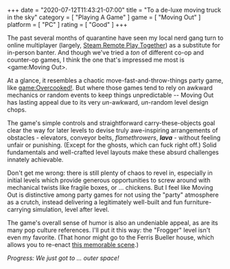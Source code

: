 +++
date = "2020-07-12T11:43:21-07:00"
title = "To a de-luxe moving truck in the sky"
category = [ "Playing A Game" ]
game = [ "Moving Out" ]
platform = [ "PC" ]
rating = [ "Good" ]
+++

The past several months of quarantine have seen my local nerd gang turn to online multiplayer (largely, <a href="https://store.steampowered.com/remoteplay">Steam Remote Play Together</a>) as a substitute for in-person banter.  And though we've tried a <i>ton</i> of different co-op and counter-op games, I think the one that's impressed me most is <game:Moving Out>.

At a glance, it resembles a chaotic move-fast-and-throw-things party game, like <game:Overcooked!>.  But where those games tend to rely on awkward mechanics or random events to keep things unpredictable -- Moving Out has lasting appeal due to its very <i>un</i>-awkward, <i>un</i>-random level design chops.

The game's simple controls and straightforward carry-these-objects goal clear the way for later levels to devise truly awe-inspiring arrangements of obstacles - elevators, conveyor belts, <i>flamethrowers</i>, <b><i>lava</i></b> - without feeling unfair or punishing.  (Except for the ghosts, which can fuck right off.)  Solid fundamentals and well-crafted level layouts make these absurd challenges innately achievable.

Don't get me wrong: there is still plenty of chaos to revel in, especially in initial levels which provide generous opportunities to screw around with mechanical twists like fragile boxes, or ... chickens.  But I feel like Moving Out is distinctive among party games for not using the "party" atmosphere as a crutch, instead delivering a legitimately well-built and fun furniture-carrying simulation, level after level.

The game's overall sense of humor is also an undeniable appeal, as are its many pop culture references.  I'll put it this way: the "Frogger" level isn't even my favorite.  (That honor might go to the Ferris Bueller house, which allows you to re-enact <a href="https://www.youtube.com/watch?v=FVqqVlW1a34">this memorable scene</a>.)

<i>Progress: We just got to ... outer space!</i>
